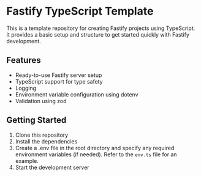 # Fastify TypeScript Template

This is a template repository for creating Fastify projects using TypeScript. It provides a basic setup and structure to get started quickly with Fastify development.

## Features

- Ready-to-use Fastify server setup
- TypeScript support for type safety
- Logging
- Environment variable configuration using dotenv
- Validation using zod

## Getting Started

1. Clone this repository
2. Install the dependencies
3. Create a .env file in the root directory and specify any required environment variables (if needed). Refer to the `env.ts` file for an example.
4. Start the development server
